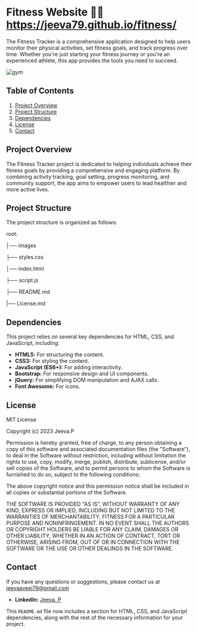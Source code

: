 # Fitness Website  🐱‍👤 https://jeeva79.github.io/fitness/

The Fitness Tracker is a comprehensive application designed to help users monitor their physical activities, set fitness goals, and track progress over time. Whether you're just starting your fitness journey or you're an experienced athlete, this app provides the tools you need to succeed.

![gym](https://github.com/jeeva79/fitness/assets/125794481/57a88f93-f4c1-4a6f-80b2-332f5bf446bd)

## Table of Contents
1. [Project Overview](#project-overview)
2. [Project Structure](#project-structure)
3. [Dependencies](#dependencies)
4. [License](#license)
5. [Contact](#contact)


## Project Overview

 The Fitness Tracker project is dedicated to helping individuals achieve their fitness goals by providing a comprehensive and engaging platform. By combining activity tracking, goal setting, progress monitoring, and community support, the app aims to empower users to lead healthier and more active lives.
 
## Project Structure
The project structure is organized as follows:

root:

│── images

├── styles.css

│── index.html

├── script.js

├── README.md

|── License.md 


## Dependencies

This project relies on several key dependencies for HTML, CSS, and JavaScript, including:

- **HTML5:** For structuring the content.
- **CSS3:** For styling the content.
- **JavaScript (ES6+):** For adding interactivity.
- **Bootstrap:** For responsive design and UI components.
- **jQuery:** For simplifying DOM manipulation and AJAX calls.
- **Font Awesome:** For icons.



## License

MIT License

Copyright (c) 2023 Jeeva.P

Permission is hereby granted, free of charge, to any person obtaining a copy
of this software and associated documentation files (the "Software"), to deal
in the Software without restriction, including without limitation the rights
to use, copy, modify, merge, publish, distribute, sublicense, and/or sell
copies of the Software, and to permit persons to whom the Software is
furnished to do so, subject to the following conditions:

The above copyright notice and this permission notice shall be included in all
copies or substantial portions of the Software.

THE SOFTWARE IS PROVIDED "AS IS", WITHOUT WARRANTY OF ANY KIND, EXPRESS OR
IMPLIED, INCLUDING BUT NOT LIMITED TO THE WARRANTIES OF MERCHANTABILITY,
FITNESS FOR A PARTICULAR PURPOSE AND NONINFRINGEMENT. IN NO EVENT SHALL THE
AUTHORS OR COPYRIGHT HOLDERS BE LIABLE FOR ANY CLAIM, DAMAGES OR OTHER
LIABILITY, WHETHER IN AN ACTION OF CONTRACT, TORT OR OTHERWISE, ARISING FROM,
OUT OF OR IN CONNECTION WITH THE SOFTWARE OR THE USE OR OTHER DEALINGS IN THE
SOFTWARE.

## Contact

If you have any questions or suggestions, please contact us at jeevaaveej79@gmail.com
- **LinkedIn:** [Jeeva. P](https://www.linkedin.com/in/jeeva-p-637323230)
  
This `README.md` file now includes a section for HTML, CSS, and JavaScript dependencies, along with the rest of the necessary information for your project.


